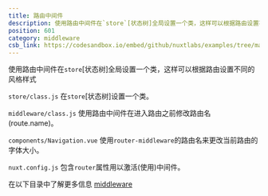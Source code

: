 ```yaml
---
title: 路由中间件
description: 使用路由中间件在`store`[状态树]全局设置一个类，这样可以根据路由设置不同的风格样式
position: 601
category: middleware
csb_link: https://codesandbox.io/embed/github/nuxtlabs/examples/tree/master/middleware/router-middleware?fontsize=14&hidenavigation=1&module=%2Fnuxt.config.js&theme=dark&view=editor
---
```


使用路由中间件在`store`[状态树]全局设置一个类，这样可以根据路由设置不同的风格样式

<example-intro></example-intro>

`store/class.js` 在`store`[状态树]设置一个类。

`middleware/class.js` 使用路由中间件在进入路由之前修改路由名(route.name)。

`components/Navigation.vue` 使用`router-middleware`的路由名来更改当前路由的字体大小。

`nuxt.config.js` 包含`router`属性用以激活(使用)中间件。

<base-alert type="next">

在以下目录中了解更多信息 [middleware](/docs/2.x/directory-structure/middleware#router-middleware)

</base-alert>

<code-sandbox :src="csb_link"></code-sandbox>
